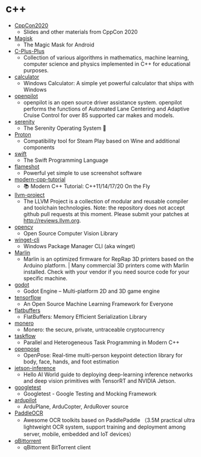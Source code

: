 # c++
- [CppCon2020](https://github.com/CppCon/CppCon2020)
  - Slides and other materials from CppCon 2020
- [Magisk](https://github.com/topjohnwu/Magisk)
  - The Magic Mask for Android
- [C-Plus-Plus](https://github.com/TheAlgorithms/C-Plus-Plus)
  - Collection of various algorithms in mathematics, machine learning, computer science and physics implemented in C++ for educational purposes.
- [calculator](https://github.com/microsoft/calculator)
  - Windows Calculator: A simple yet powerful calculator that ships with Windows
- [openpilot](https://github.com/commaai/openpilot)
  - openpilot is an open source driver assistance system. openpilot performs the functions of Automated Lane Centering and Adaptive Cruise Control for over 85 supported car makes and models.
- [serenity](https://github.com/SerenityOS/serenity)
  - The Serenity Operating System 🐞
- [Proton](https://github.com/ValveSoftware/Proton)
  - Compatibility tool for Steam Play based on Wine and additional components
- [swift](https://github.com/apple/swift)
  - The Swift Programming Language
- [flameshot](https://github.com/flameshot-org/flameshot)
  - Powerful yet simple to use screenshot software
- [modern-cpp-tutorial](https://github.com/changkun/modern-cpp-tutorial)
  - 📚 Modern C++ Tutorial: C++11/14/17/20 On the Fly
- [llvm-project](https://github.com/llvm/llvm-project)
  - The LLVM Project is a collection of modular and reusable compiler and toolchain technologies. Note: the repository does not accept github pull requests at this moment. Please submit your patches at http://reviews.llvm.org.
- [opencv](https://github.com/opencv/opencv)
  - Open Source Computer Vision Library
- [winget-cli](https://github.com/microsoft/winget-cli)
  - Windows Package Manager CLI (aka winget)
- [Marlin](https://github.com/MarlinFirmware/Marlin)
  - Marlin is an optimized firmware for RepRap 3D printers based on the Arduino platform. | Many commercial 3D printers come with Marlin installed. Check with your vendor if you need source code for your specific machine.
- [godot](https://github.com/godotengine/godot)
  - Godot Engine – Multi-platform 2D and 3D game engine
- [tensorflow](https://github.com/tensorflow/tensorflow)
  - An Open Source Machine Learning Framework for Everyone
- [flatbuffers](https://github.com/google/flatbuffers)
  - FlatBuffers: Memory Efficient Serialization Library
- [monero](https://github.com/monero-project/monero)
  - Monero: the secure, private, untraceable cryptocurrency
- [taskflow](https://github.com/taskflow/taskflow)
  - Parallel and Heterogeneous Task Programming in Modern C++
- [openpose](https://github.com/CMU-Perceptual-Computing-Lab/openpose)
  - OpenPose: Real-time multi-person keypoint detection library for body, face, hands, and foot estimation
- [jetson-inference](https://github.com/dusty-nv/jetson-inference)
  - Hello AI World guide to deploying deep-learning inference networks and deep vision primitives with TensorRT and NVIDIA Jetson.
- [googletest](https://github.com/google/googletest)
  - Googletest - Google Testing and Mocking Framework
- [ardupilot](https://github.com/ArduPilot/ardupilot)
  - ArduPlane, ArduCopter, ArduRover source
- [PaddleOCR](https://github.com/PaddlePaddle/PaddleOCR)
  - Awesome OCR toolkits based on PaddlePaddle （3.5M practical ultra lightweight OCR system, support training and deployment among server, mobile, embedded and IoT devices）
- [qBittorrent](https://github.com/qbittorrent/qBittorrent)
  - qBittorrent BitTorrent client
